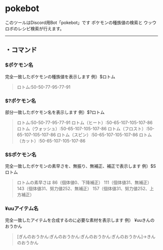 # pokebot
このツールはDiscord用Bot「pokebot」です
ポケモンの種族値の検索と
ウッウロボのレシピ検索が行えます。
***
## ・コマンド
### $ポケモン名
完全一致したポケモンの種族値を表示します
例）$ロトム
>ロトム:50-50-77-95-77-91

### $?ポケモン名
部分一致したポケモン名を表示します
例）$?ロトム
>ロトム:50-50-77-95-77-91
>ロトム（ヒート）:50-65-107-105-107-86
>ロトム（ウォッシュ）:50-65-107-105-107-86
>ロトム（フロスト）:50-65-107-105-107-86
>ロトム（スピン）:50-65-107-105-107-86
>ロトム（カット）:50-65-107-105-107-86

### $Sポケモン名
完全一致したポケモンの素早さを、無振り、無補正、補正で表示します
例）$Sロトム
>ロトムの素早さは
>86（個体値0、下降補正）
>111（個体値31、無補正）
>143（個体値31、努力値252、無補正）
>157（個体値31、努力値252、上方補正）

### ¥uuアイテム名
完全一致したアイテムを合成するのに必要な素材を表示します
例） ¥uuきんのおうかん
>[ぎんのおうかん:ぎんのおうかん:ぎんのおうかん:ぎんのおうかん]->きんのおうかん